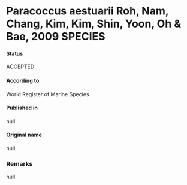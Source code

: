 Paracoccus aestuarii Roh, Nam, Chang, Kim, Kim, Shin, Yoon, Oh & Bae, 2009 SPECIES
=======

#### Status
ACCEPTED

#### According to
World Register of Marine Species

#### Published in
null

#### Original name
null

### Remarks
null